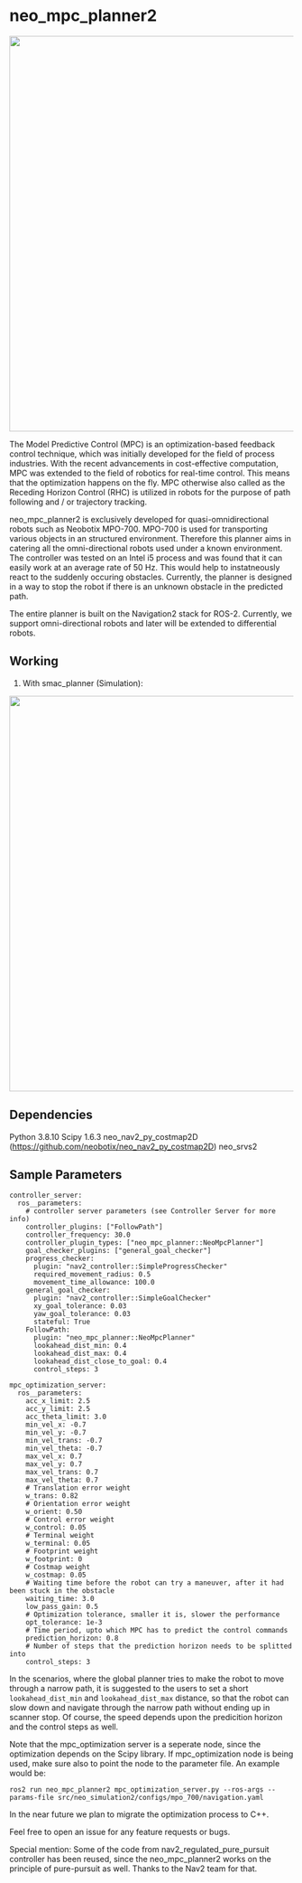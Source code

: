 # neo_mpc_planner2
<img src="https://user-images.githubusercontent.com/20242192/171641578-05abb9d7-1fa3-4756-a0df-1778a192fb5e.gif" width="700" /> 

The Model Predictive Control (MPC) is an optimization-based feedback control technique, which was initially developed for the field of process industries. With the recent advancements in cost-effective computation, MPC was extended to the field of robotics for real-time control. This means that the optimization happens on the fly. MPC otherwise also called as the Receding Horizon Control (RHC) is utilized in robots for the purpose of path following and / or trajectory tracking.

neo_mpc_planner2 is exclusively developed for quasi-omnidirectional robots such as Neobotix MPO-700. MPO-700 is used for transporting various objects in an structured environment. Therefore this planner aims in catering all the omni-directional robots used under a known environment. The controller was tested on an Intel i5 process and was found that it can easily work at an average rate of 50 Hz. This would help to instatneously react to the suddenly occuring obstacles. Currently, the planner is designed in a way to stop the robot if there is an unknown obstacle in the predicted path. 

The entire planner is built on the Navigation2 stack for ROS-2. Currently, we support omni-directional robots and later will be extended to differential robots. 

## Working

1. With smac_planner (Simulation):

<img src="https://user-images.githubusercontent.com/20242192/171638805-ea465629-5c95-4c5c-8ac0-7cb93e8d2fdd.gif" width="700" /> 

## Dependencies 

Python 3.8.10
Scipy 1.6.3
neo_nav2_py_costmap2D (https://github.com/neobotix/neo_nav2_py_costmap2D)
neo_srvs2

## Sample Parameters

```
controller_server:
  ros__parameters:
    # controller server parameters (see Controller Server for more info)
    controller_plugins: ["FollowPath"]
    controller_frequency: 30.0
    controller_plugin_types: ["neo_mpc_planner::NeoMpcPlanner"]
    goal_checker_plugins: ["general_goal_checker"]
    progress_checker:
      plugin: "nav2_controller::SimpleProgressChecker"
      required_movement_radius: 0.5
      movement_time_allowance: 100.0
    general_goal_checker:
      plugin: "nav2_controller::SimpleGoalChecker"
      xy_goal_tolerance: 0.03
      yaw_goal_tolerance: 0.03
      stateful: True
    FollowPath:
      plugin: "neo_mpc_planner::NeoMpcPlanner"
      lookahead_dist_min: 0.4
      lookahead_dist_max: 0.4
      lookahead_dist_close_to_goal: 0.4
      control_steps: 3

mpc_optimization_server:
  ros__parameters:
    acc_x_limit: 2.5
    acc_y_limit: 2.5
    acc_theta_limit: 3.0
    min_vel_x: -0.7
    min_vel_y: -0.7
    min_vel_trans: -0.7
    min_vel_theta: -0.7
    max_vel_x: 0.7
    max_vel_y: 0.7
    max_vel_trans: 0.7
    max_vel_theta: 0.7
    # Translation error weight 
    w_trans: 0.82
    # Orientation error weight 
    w_orient: 0.50
    # Control error weight 
    w_control: 0.05
    # Terminal weight 
    w_terminal: 0.05
    # Footprint weight 
    w_footprint: 0
    # Costmap weight 
    w_costmap: 0.05
    # Waiting time before the robot can try a maneuver, after it had been stuck in the obstacle  
    waiting_time: 3.0
    low_pass_gain: 0.5
    # Optimization tolerance, smaller it is, slower the performance
    opt_tolerance: 1e-3
    # Time period, upto which MPC has to predict the control commands 
    prediction_horizon: 0.8
    # Number of steps that the prediction horizon needs to be splitted into
    control_steps: 3

```

In the scenarios, where the global planner tries to make the robot to move through a narrow path, it is suggested to the users to set a short `lookahead_dist_min` and `lookahead_dist_max` distance, so that the robot can slow down and navigate through the narrow path without ending up in scanner stop. Of course, the speed depends upon the predicition horizon and the control steps as well.

Note that the mpc_optimization server is a seperate node, since the optimization depends on the Scipy library. If mpc_optimization node is being used, make sure also to point the node to the parameter file. An example would be:

```ros2 run neo_mpc_planner2 mpc_optimization_server.py --ros-args --params-file src/neo_simulation2/configs/mpo_700/navigation.yaml```

In the near future we plan to migrate the optimization process to C++. 

Feel free to open an issue for any feature requests or bugs. 

Special mention: Some of the code from nav2_regulated_pure_pursuit controller has been reused, since the neo_mpc_planner2 works on the principle of pure-pursuit as well. Thanks to the Nav2 team for that. 

